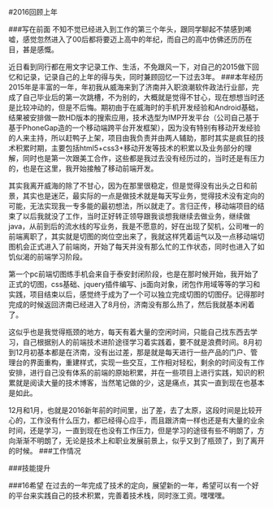 #2016回顾上年

###写在前面
不知不觉已经进入到工作的第三个年头，跟同学聊起不禁感到唏嘘，感觉忽然进入了00后都将要迈上高中的年纪，而自己的高中仿佛还历历在目，甚是感慨。

近日看到同行都在用文字记录工作、生活，不免跟风一下，对自己的2015做下回忆和记录，记录自己的上年的得与失，同时兼顾回忆一下过去3年。
###本年经历
2015年是丰富的一年，年初我从威海来到了济南并入职浪潮软件政法行业部，完成了自己毕业后的第一次跳槽，不为别的，大概就是觉得不甘心，现在想想当时还是比较冲动的，但是不后悔。期初由于在威海时的手机开发经验和Android基础，结果被安排做一款HD版本的搜索应用，技术选型为IMP开发平台（公司自己基于基于PhoneGap造的一个移动端跨平台开发框架），因为没有特别有移动开发经验的人来主持，所以赶鸭子上架，项目由我负责并由两人辅助，那时其实是疯狂的技术积累时期，主要包括html5+css3+移动开发等技术的积累以及业务部分的理解，同时也是第一次跟美工合作，这些都是我过去没有经历过的，当时还是有压力的，也是在这里，我开始接触了移动前端开发。

其实我离开威海的除了不甘心，因为在那里很稳定，但是觉得没有出头之日和前景，其实也是迷茫，最实际的一点是做技术就是每天写业务，觉得技术没有定向的可能，无法实现我一专多能的最初想法，所以就走了。言归正传，移动端项目的结束了以后我就没了工作，当时正好转正领导跟我谈想我继续去做业务，继续做java，从前到后的流水线的写业务，我是不愿意的，好在出现了契机，公司唯一的前端离职了，其实就是切图的岗位空出来了，我就这样凭着运气以及一点移动端切图机会正式进入了前端岗，开始了每天并没有那么忙的工作状态，同时也进入了如饥似渴的前端学习阶段。

第一个pc前端切图练手机会来自于泰安封闭阶段，也是在那时候开始，我开始了正式的切图，css基础、jquery插件编写、js面向对象，闭包作用域等等的学习和实践，项目结束以后，感觉终于成为了一个可以独立完成切图的切图仔。记得那时完成的时候返回济南已经进入了8月份，济南没有那么热了，然后我就基本闲着了。

这似乎也是我觉得瓶颈的地方，每天有着大量的空闲时间，只能自己找东西去学习，自己根据别人的前端技术进阶途径学习着实践着，要不就是浪费时间。8月初到12月初基本都是在济南，没有出过差，那是就是每天进行一些产品的门户、管理台的界面重构，重建样式，实现一些交互，工作相对轻松，剩余的时间没有工作安排，进行自己没有体系的前端的原始积累，并在一些项目上进行实践，知识的积累就是阅读大量的技术博客，当然笔记做的少，这是痛点，其实一直到现在也基本是如此。

12月和1月，也就是2016新年前的时间里，出了差，去了太原，这段时间是比较开心的，工作没有什么压力，都已经得心应手，而且跟济南一样也还是有大量的业余时间，还是学习，一直到现在也没有工作压力，但是学习的途径有些不明朗了，方向渐渐不明朗了，无论是技术上和职业发展前景上，似乎又到了瓶颈了，到了离开的时候。
###工作情况

###技能提升

###16希望
在过去的一年完成了技术的定向，展望新的一年，希望可以有一个好的平台来实践自己的技术积累，完善着技术栈，同时涨工资。嘿嘿嘿。